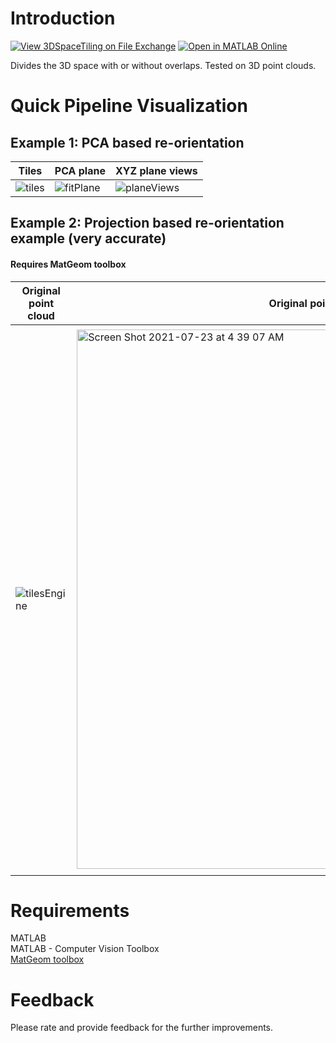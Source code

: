 # Introduction
[![View 3DSpaceTiling on File Exchange](https://www.mathworks.com/matlabcentral/images/matlab-file-exchange.svg)](https://www.mathworks.com/matlabcentral/fileexchange/96128-3dspacetiling) [![Open in MATLAB Online](https://www.mathworks.com/images/responsive/global/open-in-matlab-online.svg)](https://matlab.mathworks.com/open/github/v1?repo=preethamam/3DSpaceTiling)

Divides the 3D space with or without overlaps. Tested on 3D point clouds.

# Quick Pipeline Visualization
## Example 1: PCA based re-orientation
| Tiles  | PCA plane | XYZ plane views |
| ------------- | ------------- | ------------- |
| ![tiles](https://user-images.githubusercontent.com/28588878/126412827-74ba8010-4206-4511-b967-8334eade1bff.png)  | ![fitPlane](https://user-images.githubusercontent.com/28588878/126412858-4d5d8a06-2882-4f38-bf2a-befea5c2a28c.png)  | ![planeViews](https://user-images.githubusercontent.com/28588878/126412838-2ab6aa8a-1744-493a-8032-33e0b4a2253f.png) |

## Example 2: Projection based re-orientation example (very accurate)
#### Requires MatGeom toolbox
| Original point cloud  | Original point cloud XYZ planes | Re-oriented XYZ plane views |
| ------------- | ------------- | ------------- |
| ![tilesEngine](https://user-images.githubusercontent.com/28588878/127075812-c2996924-7541-4cab-ab05-df48e0c8affa.png) | <img width="863" alt="Screen Shot 2021-07-23 at 4 39 07 AM" src="https://user-images.githubusercontent.com/28588878/126776720-28232c94-2537-4f3e-9e9e-425d39643b4a.png"> | <img width="874" alt="Screen Shot 2021-07-23 at 4 39 23 AM" src="https://user-images.githubusercontent.com/28588878/126776740-376f342a-43cf-47d9-9d8e-a9fd595b07ae.png"> |

# Requirements
MATLAB <br />
MATLAB - Computer Vision Toolbox <br />
[MatGeom toolbox](http://github.com/mattools/matGeom)

# Feedback
Please rate and provide feedback for the further improvements.
